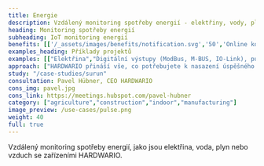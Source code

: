 ```yaml
---
title: Energie
description: Vzdálený monitoring spotřeby energií - elektřiny, vody, plynu nebo stlačeného vzduchu se zařízeními HARDWARIO.
heading: Monitoring spotřeby energií
subheading: IoT monitoring energií
benefits: [['/_assets/images/benefits/notification.svg','50','Online kontrola spotřeby','Získáte online informace o aktuální i dlouhodobé spotřebě, najdete nestandardní situace.'],['/_assets/images/benefits/devices.svg','100','Optimalizace spotřeby','Na základě získanách dat můžete spotřebu energií optimalizovat a snížit tak energetické náklady'],['/_assets/images/benefits/simple.svg','50','Zefektivnění operativy','Automatickým odečtem energií ušetříte náklady vynaložené za ruční sběr dat.']]
examples_heading: Příklady projektů
examples: [["Elektřina","Digitální výstupy (ModBus, M-BUS, IO-Link), pulsní měření, proudové senzory"],["Plyn","Pulsní měření, digitální výstupy (ModBus, IO-Link)"],["Voda","Pulsní měření, digitální výstupy (ModBus, IO-Link)"],["Vzduch","Pulsní měření, digitální výstupy (ModBus, IO-Link)"]]
approach: ["HARDWARIO přináší vše, co potřebujete k nasazení úspěšného projektu IoT monitoringu energií - od zařízení po cloudové prostředí a API.","Naše nabídka produktů a služeb zahrnuje IoT zařízení a senzory, jednoduše připojitelné odkukoliv k internetu prostřednictvím LPWAN sítí, konektivitu, cloudové prostředí pro správu zařízení a&nbsp;API pro integraci s dalšími systémy."]
study: "/case-studies/surun"
consultation: Pavel Hübner, CEO HARDWARIO
cons_img: pavel.jpg
cons_link: https://meetings.hubspot.com/pavel-hubner
category: ["agriculture","construction","indoor","manufacturing"]
image_preview: /use-cases/pulse.png
weight: 40
full: true
---
```


Vzdálený monitoring spotřeby energií, jako jsou elektřina, voda, plyn nebo vzduch se zařízeními HARDWARIO.

